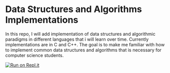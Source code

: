 # Data Structures and Algorithms Implementations

In this repo, I will add  implementation of data structures and algorithmic paradigms in different languages that i will learn over time. 
Currently implementations are in C and C++.
The goal is to make me familiar with how to implement common data structures and algorithms that is necessary for computer science students.

[![Run on Repl.it](https://repl.it/badge/github/shishirjha/DataStructuresAndAlgorithmsImplementation)](https://repl.it/github/shishirjha/DataStructuresAndAlgorithmsImplementation)
